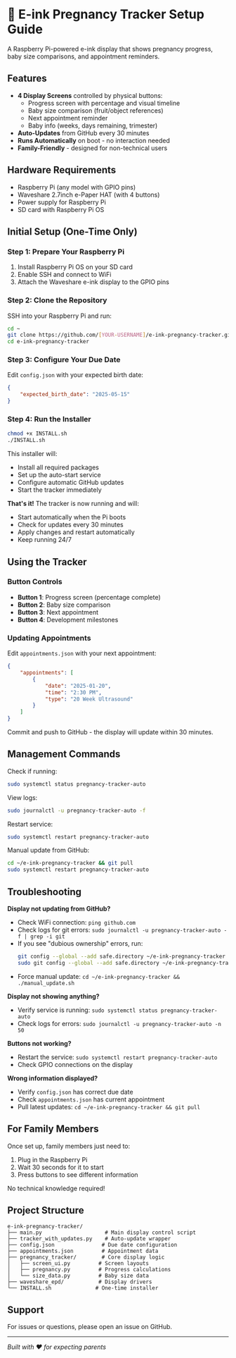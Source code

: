 # 🍼 E-ink Pregnancy Tracker Setup Guide

A Raspberry Pi-powered e-ink display that shows pregnancy progress, baby size comparisons, and appointment reminders.

## Features

- **4 Display Screens** controlled by physical buttons:
  - Progress screen with percentage and visual timeline
  - Baby size comparison (fruit/object references)
  - Next appointment reminder
  - Baby info (weeks, days remaining, trimester)
- **Auto-Updates** from GitHub every 30 minutes
- **Runs Automatically** on boot - no interaction needed
- **Family-Friendly** - designed for non-technical users

## Hardware Requirements

- Raspberry Pi (any model with GPIO pins)
- Waveshare 2.7inch e-Paper HAT (with 4 buttons)
- Power supply for Raspberry Pi
- SD card with Raspberry Pi OS

## Initial Setup (One-Time Only)

### Step 1: Prepare Your Raspberry Pi

1. Install Raspberry Pi OS on your SD card
2. Enable SSH and connect to WiFi
3. Attach the Waveshare e-ink display to the GPIO pins

### Step 2: Clone the Repository

SSH into your Raspberry Pi and run:

```bash
cd ~
git clone https://github.com/[YOUR-USERNAME]/e-ink-pregnancy-tracker.git
cd e-ink-pregnancy-tracker
```

### Step 3: Configure Your Due Date

Edit `config.json` with your expected birth date:

```json
{
    "expected_birth_date": "2025-05-15"
}
```

### Step 4: Run the Installer

```bash
chmod +x INSTALL.sh
./INSTALL.sh
```

This installer will:
- Install all required packages
- Set up the auto-start service
- Configure automatic GitHub updates
- Start the tracker immediately

**That's it!** The tracker is now running and will:
- Start automatically when the Pi boots
- Check for updates every 30 minutes
- Apply changes and restart automatically
- Keep running 24/7

## Using the Tracker

### Button Controls

- **Button 1**: Progress screen (percentage complete)
- **Button 2**: Baby size comparison 
- **Button 3**: Next appointment
- **Button 4**: Development milestones

### Updating Appointments

Edit `appointments.json` with your next appointment:

```json
{
    "appointments": [
        {
            "date": "2025-01-20",
            "time": "2:30 PM",
            "type": "20 Week Ultrasound"
        }
    ]
}
```

Commit and push to GitHub - the display will update within 30 minutes.

## Management Commands

Check if running:
```bash
sudo systemctl status pregnancy-tracker-auto
```

View logs:
```bash
sudo journalctl -u pregnancy-tracker-auto -f
```

Restart service:
```bash
sudo systemctl restart pregnancy-tracker-auto
```

Manual update from GitHub:
```bash
cd ~/e-ink-pregnancy-tracker && git pull
sudo systemctl restart pregnancy-tracker-auto
```

## Troubleshooting

**Display not updating from GitHub?**
- Check WiFi connection: `ping github.com`
- Check logs for git errors: `sudo journalctl -u pregnancy-tracker-auto -f | grep -i git`
- If you see "dubious ownership" errors, run:
  ```bash
  git config --global --add safe.directory ~/e-ink-pregnancy-tracker
  sudo git config --global --add safe.directory ~/e-ink-pregnancy-tracker
  ```
- Force manual update: `cd ~/e-ink-pregnancy-tracker && ./manual_update.sh`

**Display not showing anything?**
- Verify service is running: `sudo systemctl status pregnancy-tracker-auto`
- Check logs for errors: `sudo journalctl -u pregnancy-tracker-auto -n 50`

**Buttons not working?**
- Restart the service: `sudo systemctl restart pregnancy-tracker-auto`
- Check GPIO connections on the display

**Wrong information displayed?**
- Verify `config.json` has correct due date
- Check `appointments.json` has current appointment
- Pull latest updates: `cd ~/e-ink-pregnancy-tracker && git pull`

## For Family Members

Once set up, family members just need to:
1. Plug in the Raspberry Pi
2. Wait 30 seconds for it to start
3. Press buttons to see different information

No technical knowledge required!

## Project Structure

```
e-ink-pregnancy-tracker/
├── main.py                    # Main display control script
├── tracker_with_updates.py    # Auto-update wrapper
├── config.json               # Due date configuration
├── appointments.json         # Appointment data
├── pregnancy_tracker/        # Core display logic
│   ├── screen_ui.py         # Screen layouts
│   ├── pregnancy.py         # Progress calculations
│   └── size_data.py         # Baby size data
├── waveshare_epd/           # Display drivers
└── INSTALL.sh              # One-time installer
```

## Support

For issues or questions, please open an issue on GitHub.

---

*Built with ❤️ for expecting parents*